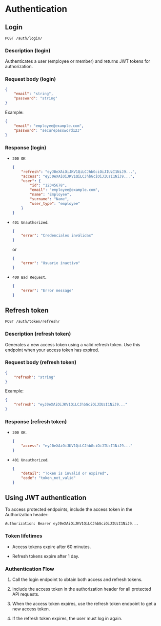 # Authentication

## Login

```
POST /auth/login/
```

### Description (login)

Authenticates a user (employee or member) and returns JWT tokens for authorization.

### Request body (login)

```json
{
    "email": "string",
    "password": "string"
}
```

Example:

```json
{
    "email": "employee@example.com",
    "password": "securepassword123"
}
```

### Response (login)

- `200 OK`

    ```json
    {
        "refresh": "eyJ0eXAiOiJKV1QiLCJhbGciOiJIUzI1NiJ9...",
        "access": "eyJ0eXAiOiJKV1QiLCJhbGciOiJIUzI1NiJ9...",
        "user": {
            "id": "12345678",
            "email": "employee@example.com",
            "name": "Employee",
            "surname": "Name",
            "user_type": "employee"
        }
    }
    ```

- `401 Unauthorized`.

    ```json
    {
        "error": "Credenciales inválidas"
    }
    ```

    or

    ```json
    {
        "error": "Usuario inactivo"
    }
    ```

- `400 Bad Request`.

    ```json
    {
        "error": "Error message"
    }
    ```

## Refresh token

```
POST /auth/token/refresh/
```

### Description (refresh token)

Generates a new access token using a valid refresh token. Use this endpoint when your access token has expired.

### Request body (refresh token)

```json
{
    "refresh": "string"
}
```

Example:

```json
{
    "refresh": "eyJ0eXAiOiJKV1QiLCJhbGciOiJIUzI1NiJ9..."
}
```

### Response (refresh token)

- `200 OK`.

    ```json
    {
        "access": "eyJ0eXAiOiJKV1QiLCJhbGciOiJIUzI1NiJ9..."
    }
    ```

- `401 Unauthorized`.

    ```json
    {
        "detail": "Token is invalid or expired",
        "code": "token_not_valid"
    }
    ```

## Using JWT authentication

To access protected endpoints, include the access token in the Authorization header:

```
Authorization: Bearer eyJ0eXAiOiJKV1QiLCJhbGciOiJIUzI1NiJ9...
```

### Token lifetimes

- Access tokens expire after 60 minutes.

- Refresh tokens expire after 1 day.

### Authentication Flow

1. Call the login endpoint to obtain both access and refresh tokens.

2. Include the access token in the authorization header for all protected API requests.

3. When the access token expires, use the refresh token endpoint to get a new access token.

4. If the refresh token expires, the user must log in again.
